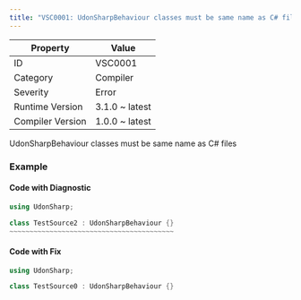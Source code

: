 ```yaml
---
title: "VSC0001: UdonSharpBehaviour classes must be same name as C# files"
---
```


| Property         | Value          |
| ---------------- | -------------- |
| ID               | VSC0001        |
| Category         | Compiler       |
| Severity         | Error          |
| Runtime Version  | 3.1.0 ~ latest |
| Compiler Version | 1.0.0 ~ latest |

UdonSharpBehaviour classes must be same name as C\# files

### Example

#### Code with Diagnostic

```csharp
using UdonSharp;

class TestSource2 : UdonSharpBehaviour {}
~~~~~~~~~~~~~~~~~~~~~~~~~~~~~~~~~~~~~~~~~
```

#### Code with Fix

```csharp
using UdonSharp;

class TestSource0 : UdonSharpBehaviour {}
```
